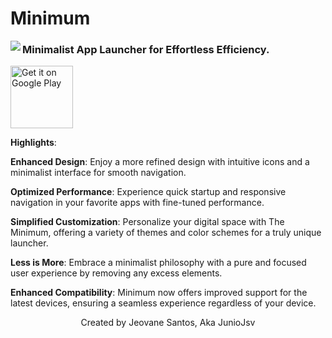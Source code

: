 # Minimum
<img align="left" src="https://i.imgur.com/GK6RuYZl.png">

### Minimalist App Launcher for Effortless Efficiency.

<a  href='https://play.google.com/store/apps/details?id=juniojsv.minimum&pcampaignid=pcampaignidMKT-Other-global-all-co-prtnr-py-PartBadge-Mar2515-1'>
<img height=100 alt='Get it on Google Play' src='https://play.google.com/intl/en_us/badges/static/images/badges/en_badge_web_generic.png'/></a>

**Highlights**:

**Enhanced Design**: Enjoy a more refined design with intuitive icons and a minimalist interface for smooth navigation.

**Optimized Performance**: Experience quick startup and responsive navigation in your favorite apps with fine-tuned performance.

**Simplified Customization**: Personalize your digital space with The Minimum, offering a variety of themes and color schemes for a truly unique launcher.

**Less is More**: Embrace a minimalist philosophy with a pure and focused user experience by removing any excess elements.

**Enhanced Compatibility**: Minimum now offers improved support for the latest devices, ensuring a seamless experience regardless of your device.
    
<p align="center">Created by Jeovane Santos, Aka JunioJsv</p>
